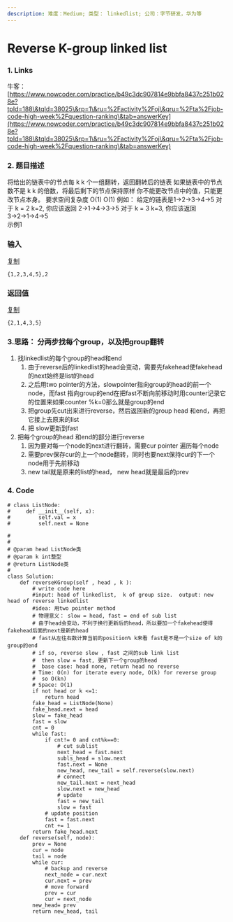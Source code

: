 ```yaml
---
description: 难度：Medium; 类型： linkedlist; 公司：字节研发，华为等
---
```


# Reverse K-group linked list

### 1. Links

牛客： [https://www.nowcoder.com/practice/b49c3dc907814e9bbfa8437c251b028e?tpId=188\&tqId=38025\&rp=1\&ru=%2Factivity%2Foj\&qru=%2Fta%2Fjob-code-high-week%2Fquestion-ranking\&tab=answerKey](https://www.nowcoder.com/practice/b49c3dc907814e9bbfa8437c251b028e?tpId=188\&tqId=38025\&rp=1\&ru=%2Factivity%2Foj\&qru=%2Fta%2Fjob-code-high-week%2Fquestion-ranking\&tab=answerKey)

### 2. 题目描述

将给出的链表中的节点每 k k 个一组翻转，返回翻转后的链表 如果链表中的节点数不是 k k 的倍数，将最后剩下的节点保持原样 你不能更改节点中的值，只能更改节点本身。 要求空间复杂度  O(1) O(1) 例如： 给定的链表是1→2→3→4→5 对于  k = 2 k=2, 你应该返回  2→1→4→3→5 对于  k = 3 k=3, 你应该返回3→2→1→4→5\
示例1

### 输入

[复制](javascript:void\(0\);)

```
{1,2,3,4,5},2
```

### 返回值

[复制](javascript:void\(0\);)

```
{2,1,4,3,5}
```



### 3.思路： 分两步找每个group，以及把group翻转

1. 找linkedlist的每个group的head和end
   1. 由于reverse后的linkedlist的head会变动，需要先fakehead使fakehead的next始终是list的head
   2. 之后用two pointer的方法，slowpointer指向group的head的前一个node，而fast 指向group的end在把fast不断向前移动时用counter记录它的位置来如果counter %k=0那么就是group的end
   3. 把group先cut出来进行reverse，然后返回新的group head 和end，再把它接上去原来的list
   4. 把 slow更新到fast
2. 把每个group的head 和end的部分进行reverse
   1. 因为要对每一个node的next进行翻转，需要cur pointer 遍历每个node
   2. 需要prev保存cur的上一个node翻转，同时也要next保持cur的下一个node用于先前移动
   3. new tail就是原来的list的head， new head就是最后的prev

### 4. Code

```
# class ListNode:
#     def __init__(self, x):
#         self.val = x
#         self.next = None

#
# 
# @param head ListNode类 
# @param k int整型 
# @return ListNode类
#
class Solution:
    def reverseKGroup(self , head , k ):
        # write code here
        #input: head of linkedlist,  k of group size.  output: new head of reverse linkedlist
        #idea: 用two pointer method
        # 物理意义： slow = head, fast = end of sub list
        # 由于head会变动，不利于换行更新后的head，所以要加一个fakehead使得fakehead后面的next是新的head
        # fast从左往右数计算当前的position% k来看 fast是不是一个size of k的group的end
        # if so, reverse slow , fast 之间的sub link list
        #  then slow = fast, 更新下一个group的head
        #  base case: head none, return head no reverse
        # Time: O(n) for iterate every node, O(k) for reverse group
        #  so O(kn)
        # Space: O(1)
        if not head or k <=1:
            return head
        fake_head = ListNode(None)
        fake_head.next = head
        slow = fake_head
        fast = slow
        cnt = 0
        while fast:
            if cnt!= 0 and cnt%k==0:
                # cut sublist
                next_head = fast.next 
                subls_head = slow.next
                fast.next = None
                new_head, new_tail = self.reverse(slow.next)
                # connect
                new_tail.next = next_head
                slow.next = new_head
                # update
                fast = new_tail
                slow = fast
            # update position
            fast = fast.next
            cnt += 1
        return fake_head.next
    def reverse(self, node):
        prev = None
        cur = node
        tail = node
        while cur:
            # backup and reverse
            next_node = cur.next
            cur.next = prev
            # move forward
            prev = cur
            cur = next_node
        new_head= prev
        return new_head, tail
```
